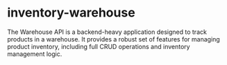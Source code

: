 # inventory-warehouse
The Warehouse API is a backend-heavy application designed to track products in a warehouse. It provides a robust set of features for managing product inventory, including full CRUD operations and inventory management logic.
